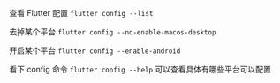 查看 Flutter 配置 `flutter config --list`

去掉某个平台 `flutter config --no-enable-macos-desktop`

开启某个平台 `flutter config --enable-android`


看下 config 命令 `flutter config --help` 可以查看具体有哪些平台可以配置
